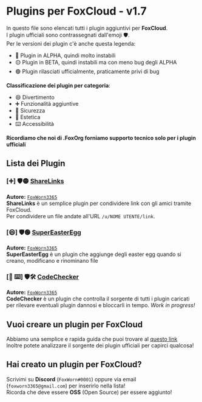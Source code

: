 # Plugins per FoxCloud - v1.7
In questo file sono elencati tutti i plugin aggiuntivi per **FoxCloud**.<br>
I plugin ufficiali sono contrassegnati dall'emoji 🛡️.<br>
Per le versioni dei plugin c'è anche questa legenda:<br>
- 🔴 Plugin in ALPHA, quindi molto instabili
- 🟡 Plugin in BETA, quindi instabili ma con meno bug degli ALPHA
- 🟢 Plugin rilasciati ufficialmente, praticamente privi di bug

**Classificazione dei plugin per categoria**:
- 😄 Divertimento
- ➕ Funzionalità aggiuntive
- 🚨 Sicurezza
- 🎨 Estetica
- ⌨️ Accessibilità

**Ricordiamo che noi di .FoxOrg forniamo supporto tecnico solo per i plugin ufficiali**
## Lista dei Plugin
### [➕] 🛡️🟡 [ShareLinks](https://github.com/FoxWorn3365/ShareLinks)
**Autore:** [`FoxWorn3365`](https://github.com/FoxWorn3365)<br>
**ShareLinks** è un semplice plugin per condividere link con gli amici tramite FoxCloud.<br>
Per condividere un file andate all'URL `/u/NOME UTENTE/link`.<br>
### [😄] 🛡️🟢 [SuperEasterEgg](https://github.com/FoxWorn3365/SuperEasterEgg)
**Autore:** [`FoxWorn3365`](https://github.com/FoxWorn3365)<br>
**SuperEasterEgg** è un plugin che aggiunge degli easter egg quando si creano, modificano e rinominano file
### [🚨 ⌨️] 🛡️🛠️ [CodeChecker](https://github.com/FoxWorn3365/CodeChecker)
**Autore:** [`FoxWorn3365`](https://github.com/FoxWorn3365)<br>
**CodeChecker** è un plugin che controlla il sorgente di tutti i plugin caricati per rilevare eventuali plugin dannosi e bloccarli in tempo.
_Work in progress!_

## Vuoi creare un plugin per FoxCloud
Abbiamo una semplice e rapida guida che puoi trovare al [questo link](https://foxcloud.fcosma.it/docs/v1.7#plugins-preparazione)<br>
Inoltre potete analizzare il sorgente dei plugin ufficiali per capirci qualcosa!

## Hai creato un plugin per FoxCloud?
Scrivimi su **Discord** (`FoxWorn#0001`) oppure via email (`foxworn3365@gmail.com`) per inserirlo nella lista!<br>
Ricorda che deve essere **OSS** (Open Source) per essere aggiunto!
